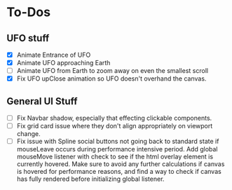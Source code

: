 # To-Dos


## UFO stuff

- [x] Animate Entrance of UFO
- [x] Animate UFO approaching Earth
- [ ] Animate UFO from Earth to zoom away on even the smallest scroll
- [x] Fix UFO upClose animation so UFO doesn't overhand the canvas.

## General UI Stuff

- [ ] Fix Navbar shadow, especially that effecting clickable components.
- [ ] Fix grid card issue where they don't align appropriately on viewport change.
- [ ] Fix issue with Spline social buttons not going back to standard state if mouseLeave occurs during performance intensive period. Add global mouseMove listener with check to see if the html overlay element is currently hovered. Make sure to avoid any further calculations if canvas is hovered for performance reasons, and find a way to check if canvas has fully rendered before initializing global listener.
